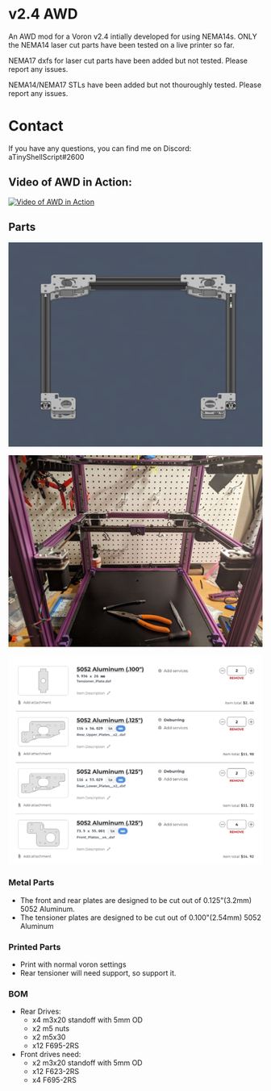 # v2.4 AWD
An AWD mod for a Voron v2.4 intially developed for using NEMA14s. ONLY the NEMA14 laser cut parts have been tested on a live printer so far.

NEMA17 dxfs for laser cut parts have been added but not tested. Please report any issues.

NEMA14/NEMA17 STLs have been added but not thouroughly tested. Please report any issues.

# Contact

If you have any questions, you can find me on Discord: aTinyShellScript#2600

## Video of AWD in Action:
[![Video of AWD in Action](https://img.youtube.com/vi/Lp676hJnY2M/maxresdefault.jpg)](https://www.youtube.com/watch?v=Lp676hJnY2M)

## Parts

![Gantry](/Images/Gantry.png)

![Belted Up](/Images/Belted_v1.jpg)

![Metal Bits](/Images/SCScart.png)

### Metal Parts

- The front and rear plates are designed to be cut out of 0.125"(3.2mm) 5052 Aluminum.
- The tensioner plates are designed to be cut out of 0.100"(2.54mm) 5052 Aluminum

### Printed Parts

- Print with normal voron settings
- Rear tensioner will need support, so support it.

### BOM

- Rear Drives:
    - x4 m3x20 standoff with 5mm OD
    - x2 m5 nuts
    - x2 m5x30
    - x12 F695-2RS
- Front drives need:
    - x2 m3x20 standoff with 5mm OD
    - x12 F623-2RS
    - x4 F695-2RS
